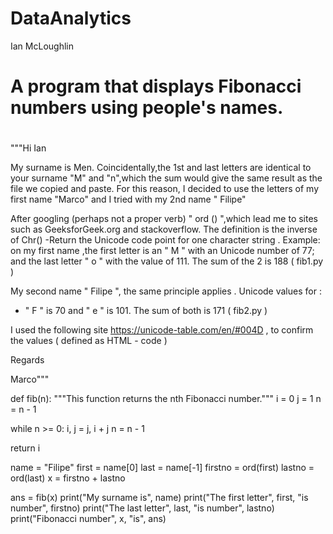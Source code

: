# DataAnalytics
 Ian McLoughlin
# A program that displays Fibonacci numbers using people's names.
#
"""Hi Ian

My surname is Men. Coincidentally,the 1st and last letters are identical to your surname "M" and "n",which the sum would give the same result as the file we copied and paste. For this reason, I decided to use the letters of my first name "Marco" and I tried with my 2nd name " Filipe"



After googling (perhaps not a proper verb) " ord () ",which lead me to sites such as GeeksforGeek.org and stackoverflow. The definition is the inverse of Chr() -Return the Unicode code point for one character string . Example: on my first name ,the first letter is an " M " with an Unicode number of 77; and the last letter " o " with the value of 111. The sum of the 2 is 188 ( fib1.py )

My second name  " Filipe ", the same principle applies . Unicode values for :

- " F " is 70 and " e " is 101. The sum of both is 171 ( fib2.py )

I used the following site https://unicode-table.com/en/#004D , to confirm the values ( defined as HTML - code )



Regards 



Marco"""


def fib(n):
  """This function returns the nth Fibonacci number."""
  i = 0
  j = 1
  n = n - 1

  while n >= 0:
    i, j = j, i + j
    n = n - 1
  
  return i

name = "Filipe"
first = name[0]
last = name[-1]
firstno = ord(first)
lastno = ord(last)
x = firstno + lastno

ans = fib(x)
print("My surname is", name)
print("The first letter", first, "is number", firstno)
print("The last letter", last, "is number", lastno)
print("Fibonacci number", x, "is", ans)
